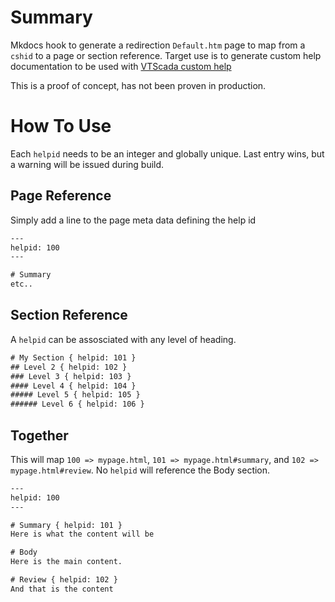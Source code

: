 # Summary
Mkdocs hook to generate a redirection `Default.htm` page to map from a `cshid` to a page or section reference. Target use is to generate custom help documentation to be used with [VTScada custom help](https://www.vtscada.com/help/Content/D_Customize/Dev_CustomHelpFiles.htm)

This is a proof of concept, has not been proven in production.

# How To Use
Each `helpid` needs to be an integer and globally unique. Last entry wins, but a warning will be issued during build.

## Page Reference
Simply add a line to the page meta data defining the help id
```html
---
helpid: 100
---

# Summary
etc..
```
## Section Reference
A `helpid` can be assosciated with any level of heading.
```html
# My Section { helpid: 101 }
## Level 2 { helpid: 102 }
### Level 3 { helpid: 103 }
#### Level 4 { helpid: 104 }
##### Level 5 { helpid: 105 }
###### Level 6 { helpid: 106 }

```

## Together
This will map `100 => mypage.html`, `101 => mypage.html#summary`, and `102 => mypage.html#review`. No `helpid` will reference the Body section.
```html
---
helpid: 100
---

# Summary { helpid: 101 }
Here is what the content will be

# Body 
Here is the main content.

# Review { helpid: 102 }
And that is the content
```
